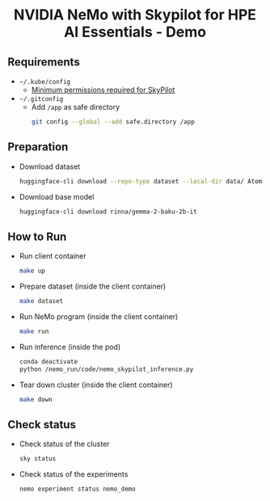 <div align="center">

# NVIDIA NeMo with Skypilot for HPE AI Essentials - Demo

</div>

## Requirements

- `~/.kube/config`
    - [Minimum permissions required for SkyPilot](https://docs.skypilot.co/en/latest/cloud-setup/cloud-permissions/kubernetes.html)
- `~/.gitconfig`
    - Add `/app` as safe directory
      ```bash
      git config --global --add safe.directory /app
      ```

## Preparation

- Download dataset
  ```bash
  huggingface-cli download --repo-type dataset --local-dir data/ Atom007/mc4-japanese-data mc4-ja-tfrecord_5k.jsonl
  ```
- Download base model
  ```bash
  huggingface-cli download rinna/gemma-2-baku-2b-it
  ```

## How to Run

- Run client container
  ```bash
  make up
  ```
- Prepare dataset (inside the client container)
  ```bash
  make dataset
  ```
- Run NeMo program (inside the client container)
  ```bash
  make run
  ```
- Run inference (inside the pod)
  ```bash
  conda deactivate
  python /nemo_run/code/nemo_skypilot_inference.py
  ```
- Tear down cluster (inside the client container)
  ```bash
  make down
  ```

## Check status

- Check status of the cluster
  ```bash
  sky status
  ```
- Check status of the experiments
  ```bash
  nemo experiment status nemo_demo
  ```
